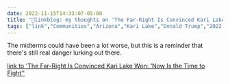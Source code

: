 ```yaml
---
date: 2022-11-15T14:33:07-05:00
title: "🔗linkblog: my thoughts on 'The Far-Right Is Convinced Kari Lake Won: ‘Now Is the Time to Fight’'"
tags: ["link","Communities","Arizona","Kari Lake","Donald Trump","2022 election"]
---
```

The midterms could have been a lot worse, but this is a reminder that there's still real danger lurking out there.
 

[link to 'The Far-Right Is Convinced Kari Lake Won: ‘Now Is the Time to Fight’'](https://www.vice.com/en/article/93amn8/kari-lake-lost-arizona-far-right-voter-fraud)
